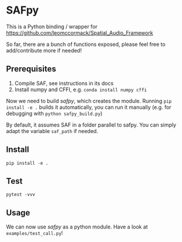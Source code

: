 # SAFpy

This is a Python binding / wrapper for
https://github.com/leomccormack/Spatial_Audio_Framework

So far, there are a bunch of functions exposed, please feel free to 
add/contribute more if needed!


Prerequisites
---
1. Compile SAF, see instructions in its docs
2. Install numpy and CFFI, e.g. `conda install numpy cffi`

Now we need to build *safpy*, which creates the module. 
Running `pip install -e .` builds it automatically, you can run it manually 
(e.g. for debugging with `python safpy_build.py`)

By default, it assumes SAF in a folder parallel to safpy. You can simply adapt
the variable `saf_path` if needed.

Install
---
`pip install -e . `

Test
---
`pytest -vvv`

Usage
---
We can now use *safpy* as a python module.
Have a look at `examples/test_call.py`!
